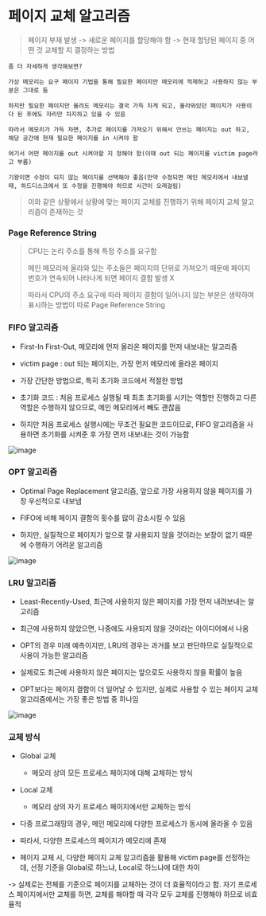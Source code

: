 # 페이지 교체 알고리즘
> 페이지 부재 발생 -> 새로운 페이지를 할당해야 함 -> 현재 할당된 페이지 중 어떤 것 교체할 지 결정하는 방법

```
좀 더 자세하게 생각해보면?

가상 메모리는 요구 페이지 기법을 통해 필요한 페이지만 메모리에 적재하고 사용하지 않는 부분은 그대로 둠

하지만 필요한 페이지만 올려도 메모리는 결국 가득 차게 되고, 올라와있던 페이지가 사용이 다 된 후에도 자리만 차지하고 있을 수 있음

따라서 메모리가 가득 차면, 추가로 페이지를 가져오기 위해서 안쓰는 페이지는 out 하고, 해당 공간에 현재 필요한 페이지를 in 시켜야 함

여기서 어떤 페이지를 out 시켜야할 지 정해야 함(이때 out 되는 페이지를 victim page라고 부름)

기왕이면 수정이 되지 않는 페이지를 선택해야 좋음(만약 수정되면 메인 메모리에서 내보낼 때, 하드디스크에서 또 수정을 진행해야 하므로 시간이 오래걸림)
```

> 이와 같은 상황에서 상황에 맞는 페이지 교체를 진행하기 위해 페이지 교체 알고리즘이 존재하는 것

### Page Reference String
> CPU는 논리 주소를 통해 특정 주소를 요구함
>
> 메인 메모리에 올라와 있는 주소들은 페이지의 단위로 가져오기 때문에 페이지 번호가 연속되어 나타나게 되면 페이지 결함 발생 X
>
> 따라서 CPU의 주소 요구에 따라 페이지 결함이 일어나지 않는 부분은 생략하여 표시하는 방법이 따로 Page Reference String

### FIFO 알고리즘
- First-In First-Out, 메모리에 먼저 올라온 페이지를 먼저 내보내는 알고리즘

- victim page : out 되는 페이지는, 가장 먼저 메모리에 올라온 페이지
- 가장 간단한 방법으로, 특히 초기화 코드에서 적절한 방법

- 초기화 코드 : 처음 프로세스 실행될 때 최초 초기화를 시키는 역할만 진행하고 다른 역할은 수행하지 않으므로, 메인 메모리에서 빼도 괜찮음
- 하지만 처음 프로세스 실행시에는 무조건 필요한 코드이므로, FIFO 알고리즘을 사용하면 초기화를 시켜준 후 가장 먼저 내보내는 것이 가능함

![image](https://github.com/kingaser/Study/assets/104209781/e77c3825-5adf-431e-b7cc-53a3d4708e88)

### OPT 알고리즘
- Optimal Page Replacement 알고리즘, 앞으로 가장 사용하지 않을 페이지를 가장 우선적으로 내보냄

- FIFO에 비해 페이지 결함의 횟수를 많이 감소시킬 수 있음
- 하지만, 실질적으로 페이지가 앞으로 잘 사용되지 않을 것이라는 보장이 없기 때문에 수행하기 어려운 알고리즘

![image](https://github.com/kingaser/Study/assets/104209781/237a6777-5c31-47a8-8eae-e673523d6433)

### LRU 알고리즘
- Least-Recently-Used, 최근에 사용하지 않은 페이지를 가장 먼저 내려보내는 알고리즘

- 최근에 사용하지 않았으면, 나중에도 사용되지 않을 것이라는 아이디어에서 나옴
- OPT의 경우 미래 예측이지만, LRU의 경우는 과거를 보고 판단하므로 실질적으로 사용이 가능한 알고리즘
- 실제로도 최근에 사용하지 않은 페이지는 앞으로도 사용하지 않을 확률이 높음
- OPT보다는 페이지 결함이 더 일어날 수 있지만, 실제로 사용할 수 있는 페이지 교체 알고리즘에서는 가장 좋은 방법 중 하나임

![image](https://github.com/kingaser/Study/assets/104209781/93ffd299-d634-4200-8e87-4d598a4ab486)

### 교체 방식
- Global 교체
  - 메모리 상의 모든 프로세스 페이지에 대해 교체하는 방식
 
- Local 교체
  - 메모리 상의 자기 프로세스 페이지에서만 교체하는 방식
 
- 다중 프로그래밍의 경우, 메인 메모리에 다양한 프로세스가 동시에 올라올 수 있음
- 따라서, 다양한 프로세스의 페이지가 메모리에 존재
- 페이지 교체 시, 다양한 페이지 교체 알고리즘을 활용해 victim page를 선정하는데, 선정 기준을 Global로 하느냐, Local로 하느냐에 대한 차이

-> 실제로는 전체를 기준으로 페이지를 교체하는 것이 더 효율적이라고 함.
자기 프로세스 페이지에서만 교체를 하면, 교체를 해야할 때 각각 모두 교체를 진행해야 하므로 비효율적
